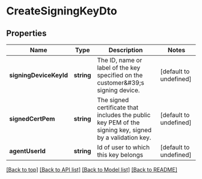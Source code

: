 # CreateSigningKeyDto

## Properties

|Name | Type | Description | Notes|
|------------ | ------------- | ------------- | -------------|
|**signingDeviceKeyId** | **string** | The ID, name or label of the key specified on the customer\&#39;s signing device. | [default to undefined]|
|**signedCertPem** | **string** | The signed certificate that includes the public key PEM of the signing key, signed by a validation key. | [default to undefined]|
|**agentUserId** | **string** | Id of user to which this key belongs | [default to undefined]|




[[Back to top]](#) [[Back to API list]](../../README.md#documentation-for-api-endpoints) [[Back to Model list]](../../README.md#documentation-for-models) [[Back to README]](../../README.md)
